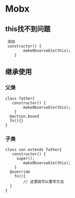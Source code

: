 # Mobx



## this找不到问题

```tsx
 添加	
 constructor() {
		makeObservable(this);
	}
```



## 继承使用

### 父类

```tsx
class father{
   constructor() {
		makeObservable(this);
	}
  @action.bound
  fn(){}
}

```



### 子类

```tsx
class son extends father{
   constructor() {
     super();
		makeObservable(this);
	}
  @override
	fn(){
		// 这里就可以重写方法
  }  
}
```

